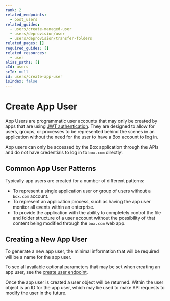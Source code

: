 ```yaml
---
rank: 2
related_endpoints:
  - post_users
related_guides:
  - users/create-managed-user
  - users/deprovision/user
  - users/deprovision/transfer-folders
related_pages: []
required_guides: []
related_resources:
  - user
alias_paths: []
cId: users
scId: null
id: users/create-app-user
isIndex: false
---
```

# Create App User

App Users are programmatic user accounts that may only be created by apps that are using [JWT authentication](guide://applications/custom-apps/jwt-setup/). They are designed to allow for users, groups, or processes to be represented behind the scenes in an application without the need for the user to have a Box account to log in.

App users can only be accessed by the Box application through the APIs and do not have credentials to log in to `box.com` directly.

## Common App User Patterns

Typically app users are created for a number of different patterns:

* To represent a single application user or group of users without a `box.com` account.
* To represent an application process, such as having the app user monitor all events within an enterprise.
* To provide the application with the ability to completely control the file and folder structure of a user account without the possibility of that content being modified through the `box.com` web app.

## Creating a New App User

To generate a new app user, the minimal information that will be required will be a name for the app user.

<Samples id="post_users_app">

</Samples>

To see all available optional parameters that may be set when creating an app user, see the [create user endpoint](endpoint://post-users).

Once the app user is created a user object will be returned. Within the user object is an ID for the app user, which may be used to make API requests to modify the user in the future.
